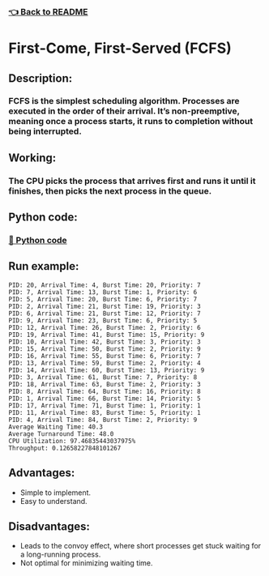 ### [👈 Back to README](../../README.md)



# First-Come, First-Served (FCFS)

## Description:

### FCFS is the simplest scheduling algorithm. Processes are executed in the order of their arrival. It’s non-preemptive, meaning once a process starts, it runs to completion without being interrupted.

## Working:

### The CPU picks the process that arrives first and runs it until it finishes, then picks the next process in the queue.

## Python code:

### [🐍 Python code](../../src/schedulers/fcfs.py)


## Run example:

```text
PID: 20, Arrival Time: 4, Burst Time: 20, Priority: 7
PID: 7, Arrival Time: 13, Burst Time: 1, Priority: 6
PID: 5, Arrival Time: 20, Burst Time: 6, Priority: 7
PID: 2, Arrival Time: 21, Burst Time: 19, Priority: 3
PID: 6, Arrival Time: 21, Burst Time: 12, Priority: 7
PID: 9, Arrival Time: 23, Burst Time: 6, Priority: 5
PID: 12, Arrival Time: 26, Burst Time: 2, Priority: 6
PID: 19, Arrival Time: 41, Burst Time: 15, Priority: 9
PID: 10, Arrival Time: 42, Burst Time: 3, Priority: 3
PID: 15, Arrival Time: 50, Burst Time: 2, Priority: 9
PID: 16, Arrival Time: 55, Burst Time: 6, Priority: 7
PID: 13, Arrival Time: 59, Burst Time: 2, Priority: 4
PID: 14, Arrival Time: 60, Burst Time: 13, Priority: 9
PID: 3, Arrival Time: 61, Burst Time: 7, Priority: 8
PID: 18, Arrival Time: 63, Burst Time: 2, Priority: 3
PID: 8, Arrival Time: 64, Burst Time: 16, Priority: 8
PID: 1, Arrival Time: 66, Burst Time: 14, Priority: 5
PID: 17, Arrival Time: 71, Burst Time: 1, Priority: 1
PID: 11, Arrival Time: 83, Burst Time: 5, Priority: 1
PID: 4, Arrival Time: 84, Burst Time: 2, Priority: 9
Average Waiting Time: 40.3
Average Turnaround Time: 48.0
CPU Utilization: 97.46835443037975%
Throughput: 0.12658227848101267
```


## Advantages:

- Simple to implement.
- Easy to understand.

## Disadvantages:

- Leads to the convoy effect, where short processes get stuck waiting for a long-running process.
- Not optimal for minimizing waiting time.
